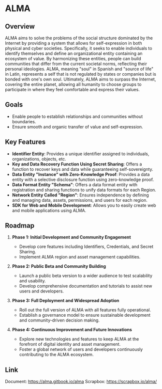 # ALMA

## Overview
ALMA aims to solve the problems of the social structure dominated by the Internet by providing a system that allows for self-expression in both physical and cyber societies. Specifically, it seeks to enable individuals to identify themselves and define an organizational entity containing an ecosystem of value. By harmonizing these entities, people can build communities that differ from the current societal norms, reflecting their personal ideologies.
ALMA, meaning "soul" in Spanish and "source of life" in Latin, represents a self that is not regulated by states or companies but is bonded with one's own soul. Ultimately, ALMA aims to surpass the Internet, covering the entire planet, allowing all humanity to choose groups to participate in where they feel comfortable and express their values.

## Goals
- Enable people to establish relationships and communities without boundaries.
- Ensure smooth and organic transfer of value and self-expression.

## Key Features
- **Identifier Entity**: Provides a unique identifier assigned to individuals, organizations, objects, etc.
- **Key and Data Recovery Function Using Secret Sharing**: Offers a function to recover keys and data while guaranteeing self-sovereignty.
- **Data Entity "Instance" with Zero-Knowledge Proof**: Provides a data entity with a selective disclosure function using zero-knowledge proof.
- **Data Format Entity "Schema"**: Offers a data format entity with registration and sharing functions to unify data formats for each Region.
- **Network Entity Called "Region"**: Ensures independence by defining and managing data, assets, permissions, and users for each region.
- **SDK for Web and Mobile Development**: Allows you to easily create web and mobile applications using ALMA.

## Roadmap
1. **Phase 1: Initial Development and Community Engagement**
   - Develop core features including Identifiers, Credentials, and Secret Sharing.
   - Implement ALMA region and asset management capabilities.

2. **Phase 2: Public Beta and Community Building**
   - Launch a public beta version to a wider audience to test scalability and usability.
   - Develop comprehensive documentation and tutorials to assist new users and developers.

3. **Phase 3: Full Deployment and Widespread Adoption**
   - Roll out the full version of ALMA with all features fully operational.
   - Establish a governance model to ensure sustainable development and community-driven decision making.

4. **Phase 4: Continuous Improvement and Future Innovations**
   - Explore new technologies and features to keep ALMA at the forefront of digital identity and asset management.
   - Foster a global network of users and developers continuously contributing to the ALMA ecosystem.
  
## Link
Document: https://alma.gitbook.io/alma
Scrapbox: https://scrapbox.io/alma/
